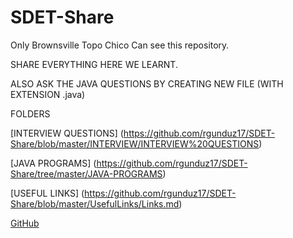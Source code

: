 # SDET-Share
Only Brownsville Topo Chico Can see this repository.


SHARE EVERYTHING HERE WE LEARNT. 

ALSO ASK THE JAVA QUESTIONS BY CREATING NEW FILE (WITH EXTENSION .java)


FOLDERS

[INTERVIEW QUESTIONS] (https://github.com/rgunduz17/SDET-Share/blob/master/INTERVIEW/INTERVIEW%20QUESTIONS)

[JAVA PROGRAMS] (https://github.com/rgunduz17/SDET-Share/tree/master/JAVA-PROGRAMS)

[USEFUL LINKS] (https://github.com/rgunduz17/SDET-Share/blob/master/UsefulLinks/Links.md)


[GitHub](http://github.com)




